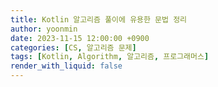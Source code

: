 ```yaml
---
title: Kotlin 알고리즘 풀이에 유용한 문법 정리
author: yoonmin
date: 2023-11-15 12:00:00 +0900
categories: [CS, 알고리즘 문제]
tags: [Kotlin, Algorithm, 알고리즘, 프로그래머스]
render_with_liquid: false
---
```


